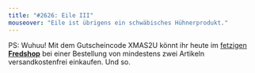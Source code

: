 ```yaml
---
title: "#2626: Eile III"
mouseover: "Eile ist übrigens ein schwäbisches Hühnerprodukt."
---
```


PS:
Wuhuu!
Mit dem Gutscheincode XMAS2U könnt ihr heute im <a href="http://fred-o-mat.spreadshirt.net" title="Fredshop">fetzigen <strong>Fredshop</strong></a> bei einer Bestellung von mindestens zwei Artikeln versandkostenfrei einkaufen.
Und so.

